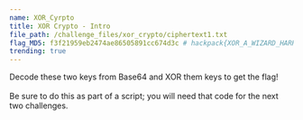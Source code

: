 ```yaml
---
name: XOR_Cyrpto
title: XOR Crypto - Intro
file_path: /challenge_files/xor_crypto/ciphertext1.txt
flag_MD5: f3f21959eb2474ae86505891cc674d3c # hackpack{XOR_A_WIZARD_HARRY}
trending: true
---
```

Decode these two keys from Base64 and XOR them keys to get the flag! <br> <br>
Be sure to do this as part of a script; you will need that code for the next two challenges.
